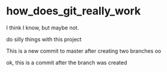 # how_does_git_really_work

I think I know, but maybe not.

do silly things with this project

This is a new commit to master after creating two branches
oo




ok, this is a commit after the branch was created
